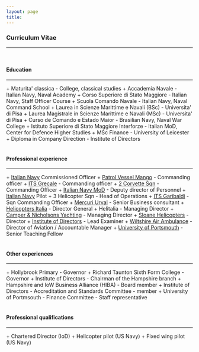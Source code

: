 ```yaml
---
layout: page
title: 
---
```


<h3 id="CV">Curriculum Vitae</h3>
<hr /><br>
<h4>Education</h4>
<hr />
+ Maturita' classica - College, classical studies
+ Accademia Navale - Italian Navy, Naval Academy
+ Corso Superiore di Stato Maggiore - Italian Navy, Staff Officer Course
+ Scuola Comando Navale - Italian Navy, Naval Command School
+ Laurea in Scienze Marittime e Navali (BSc) - Universita' di Pisa
+ Laurea Magistrale in Scienze Marittime e Navali (MSc) - Universita' di Pisa
+ Curso de Comando e Estado Maior - Brasilian Navy, Naval War College
+ Istituto Superiore di Stato Maggiore Interforze - Italian MoD, Center for Defence Higher Studies
+ MSc Finance - University of Leicester
+ Diploma in Company Direction - Institute of Directors
<br><br>
<h4>Professional experience</h4>
<hr />
+ <a href="https://www.marina.difesa.it/en/Pagine/default.aspx">Italian Navy</a> Commissioned Officer
  + <a href="http://www.naviearmatori.net/ita/foto-57817-4.html">Patrol Vessel Mango</a> - Commanding officer
  + <a href="https://www.marina.difesa.it/EN/thefleet/home/Pagine/grecale.aspx">ITS Grecale</a> - Commanding officer
  + <a href="https://en.wikipedia.org/wiki/Minerva-class_corvette">2 Corvette Sqn</a> - Commanding Officer
  + <a href="https://www.marina.difesa.it/EN/history/Pagine/PalazzodellaMarina.aspx">Italian Navy MoD</a> - Deputy director of Personnel
+ <a href="https://www.marina.difesa.it/EN/thefleet/airfleet/Pagine/default.aspx">Italian Navy</a> Pilot
  + <a hef="https://en.wikipedia.org/wiki/Italian_Navy_Aviation">3 Helicopter Sqn</a> - Head of Operations 
  + <a href="https://en.wikipedia.org/wiki/Italian_aircraft_carrier_Giuseppe_Garibaldi">ITS Garibaldi</a> - Sqn Commanding Officer
+ <a href="https://www.mercuriurval.com/en-gb/">Mercuri Urval</a> - Senior Business consultant
+ <a href="https://www.helicoptersitalia.it/en/">Helicopters Italia</a> - Director General
+ Helitalia - Managing Director
+ <a href="https://www.cnyachting.com/">Camper & Nicholsons Yachting</a> - Managing Director
+ <a href="https://www.sloanehelicopters.com/">Sloane Helicopters</a> - Director
+ <a href="https://www.iod.com/">Institute of Directors</a> - Lead Examiner
+ <a href="https://www.wiltshireairambulance.co.uk/">Wiltshire Air Ambulance</a> - Director of Aviation / Accountable Manager
+ <a href="https://www.port.ac.uk/">University of Portsmouth</a> - Senior Teaching Fellow
<br><br>
<h4>Other experiences</h4>
<hr />
+ Hollybrook Primary - Governor
+ Richard Taunton Sixth Form College - Governor
+ Institute of Directors - Chairman of the Hampshire branch
+ Hampshire and IoW Business Alliance (HIBA) - Board member
+ Institute of Directors - Accreditation and Standards Committee - member
+ University of Portmsouth - Finance Committee - Staff representative
<br><br>
<h4>Professional qualifications</h4>
<hr />
+ Chartered Director (IoD)
+ Helicopter pilot (US Navy)
+ Fixed wing pilot (US Navy)

